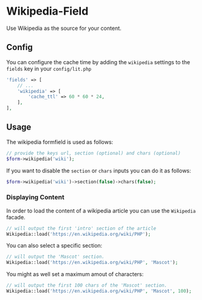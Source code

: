 # Wikipedia-Field

Use Wikipedia as the source for your content.

## Config

You can configure the cache time by adding the `wikipedia` settings to the `fields` key in your `config/lit.php`

```php
'fields' => [
    // ...
    'wikipedia' => [
        'cache_ttl' => 60 * 60 * 24,
    ],
],
```

## Usage

The wikipedia formfield is used as follows:

```php
// provide the keys url, section (optional) and chars (optional)
$form->wikipedia('wiki');
```

If you want to disable the `section` or `chars` inputs you can do it as follows:

```php
$form->wikipedia('wiki')->section(false)->chars(false);
```

### Displaying Content

In order to load the content of a wikipedia article you can use the `Wikipedia` facade.

```php
// will output the first 'intro' section of the article
Wikipedia::load('https://en.wikipedia.org/wiki/PHP');
```

You can also select a specific section:

```php
// will output the 'Mascot' section.
Wikipedia::load('https://en.wikipedia.org/wiki/PHP', 'Mascot');
```

You might as well set a maximum amout of characters:

```php
// will output the first 100 chars of the 'Mascot' section.
Wikipedia::load('https://en.wikipedia.org/wiki/PHP', 'Mascot', 100);
```
